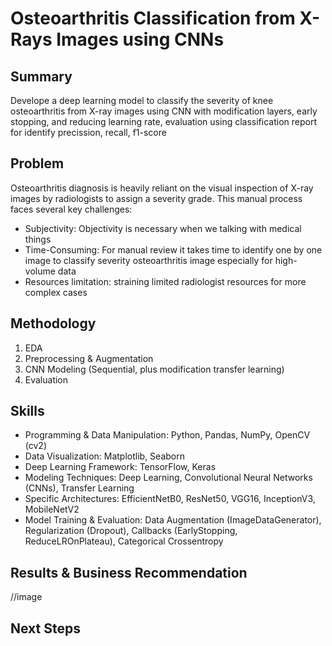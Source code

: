 # Osteoarthritis Classification from X-Rays Images using CNNs

## Summary
Develope a deep learning model to classify the severity of knee osteoarthritis from X-ray images using CNN with modification layers, early stopping, and reducing learning rate, evaluation using classification report for identify precission, recall, f1-score

## Problem
Osteoarthritis diagnosis is heavily reliant on the visual inspection of X-ray images by radiologists to assign a severity grade. This manual process faces several key challenges:
- Subjectivity: Objectivity is necessary when we talking with medical things
- Time-Consuming: For manual review it takes time to identify one by one image to classify severity osteoarthritis image especially for high-volume data
- Resources limitation: straining limited radiologist resources for more complex cases

## Methodology
1. EDA
2. Preprocessing & Augmentation
3. CNN Modeling (Sequential, plus modification transfer learning)
4. Evaluation

## Skills
- Programming & Data Manipulation: Python, Pandas, NumPy, OpenCV (cv2)
- Data Visualization: Matplotlib, Seaborn
- Deep Learning Framework: TensorFlow, Keras
- Modeling Techniques: Deep Learning, Convolutional Neural Networks (CNNs), Transfer Learning
- Specific Architectures: EfficientNetB0, ResNet50, VGG16, InceptionV3, MobileNetV2
- Model Training & Evaluation: Data Augmentation (ImageDataGenerator), Regularization (Dropout), Callbacks (EarlyStopping, ReduceLROnPlateau), Categorical Crossentropy

## Results & Business Recommendation
//image


## Next Steps
